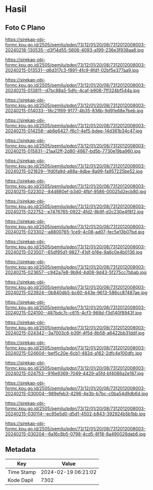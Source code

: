 # Hasil

## Foto C Plano

https://sirekap-obj-formc.kpu.go.id/2505/pemilu/pdpr/73/12/01/20/08/7312012008003-20240218-130535--d3f14d55-5606-4093-a199-236e3f938aa6.jpg

https://sirekap-obj-formc.kpu.go.id/2505/pemilu/pdpr/73/12/01/20/08/7312012008003-20240215-013531--d6d317c3-f891-4fc9-8fd1-02bf5e377aa9.jpg

https://sirekap-obj-formc.kpu.go.id/2505/pemilu/pdpr/73/12/01/20/08/7312012008003-20240215-013811--d7bc88a5-5dfc-4caf-b908-7ff324bf544a.jpg

https://sirekap-obj-formc.kpu.go.id/2505/pemilu/pdpr/73/12/01/20/08/7312012008003-20240215-014033--18c21f69-9177-4b35-836b-9d91e68e7beb.jpg

https://sirekap-obj-formc.kpu.go.id/2505/pemilu/pdpr/73/12/01/20/08/7312012008003-20240215-014258--ab6e6427-f6c1-4ef5-bdee-14d361b34c47.jpg

https://sirekap-obj-formc.kpu.go.id/2505/pemilu/pdpr/73/12/01/20/08/7312012008003-20240215-015831--21aa12ff-2d80-4867-bd5b-7730e19ba960.jpg

https://sirekap-obj-formc.kpu.go.id/2505/pemilu/pdpr/73/12/01/20/08/7312012008003-20240215-021829--1fd0fa9d-a88a-4dbe-8a99-fa957225be52.jpg

https://sirekap-obj-formc.kpu.go.id/2505/pemilu/pdpr/73/12/01/20/08/7312012008003-20240215-022302--84d880ef-b3d0-4fbf-9586-00025d2ecb80.jpg

https://sirekap-obj-formc.kpu.go.id/2505/pemilu/pdpr/73/12/01/20/08/7312012008003-20240215-022752--e7476765-0922-4fd2-8b9f-d2c230e4f8f2.jpg

https://sirekap-obj-formc.kpu.go.id/2505/pemilu/pdpr/73/12/01/20/08/7312012008003-20240215-023302--a8800765-1ce9-4c08-ad07-fec5e13b07bd.jpg

https://sirekap-obj-formc.kpu.go.id/2505/pemilu/pdpr/73/12/01/20/08/7312012008003-20240215-023507--65df95d1-9827-41df-b16e-9a6c0e4b0136.jpg

https://sirekap-obj-formc.kpu.go.id/2505/pemilu/pdpr/73/12/01/20/08/7312012008003-20240215-023657--c942a7e8-9b94-4d08-9d43-5f275cc7bbab.jpg

https://sirekap-obj-formc.kpu.go.id/2505/pemilu/pdpr/73/12/01/20/08/7312012008003-20240215-023924--0b840db5-bc60-443e-9613-586cc87487ae.jpg

https://sirekap-obj-formc.kpu.go.id/2505/pemilu/pdpr/73/12/01/20/08/7312012008003-20240215-024100--487bdc7c-c615-4cf3-968d-f3d140f8943f.jpg

https://sirekap-obj-formc.kpu.go.id/2505/pemilu/pdpr/73/12/01/20/08/7312012008003-20240215-024342--3a7003c6-b39f-4f5d-8b58-a6422bb31ddf.jpg

https://sirekap-obj-formc.kpu.go.id/2505/pemilu/pdpr/73/12/01/20/08/7312012008003-20240215-024604--bef5c20e-6cb1-482d-a162-2dfc4e100dfc.jpg

https://sirekap-obj-formc.kpu.go.id/2505/pemilu/pdpr/73/12/01/20/08/7312012008003-20240215-024753--916e9369-7049-4429-a5fd-bf4086a2e187.jpg

https://sirekap-obj-formc.kpu.go.id/2505/pemilu/pdpr/73/12/01/20/08/7312012008003-20240215-030004--989efeb3-4296-4e3b-b7bc-c0ba54d9db6d.jpg

https://sirekap-obj-formc.kpu.go.id/2505/pemilu/pdpr/73/12/01/20/08/7312012008003-20240215-030114--ec95e5d0-d5d1-4502-b843-392924b5b1bb.jpg

https://sirekap-obj-formc.kpu.go.id/2505/pemilu/pdpr/73/12/01/20/08/7312012008003-20240215-030204--6a16c8b5-0798-4cd5-8f18-8a490026dab6.jpg


## Metadata

| Key        | Value               |
| ---------- | ------------------- |
| Time Stamp | 2024-02-19 06:21:02 |
| Kode Dapil | 7302                |



